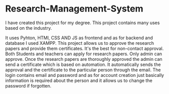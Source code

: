 # Research-Management-System
I have created this project for my degree. This project contains many uses based on the industry. 

It uses Pyhton, HTMl, CSS AND JS as frontend and as for backend and database I used XAMPP. 
This project allows us to approve the research papers and provide them certificates. It's the best for non-contact approval. Both Students and teachers can apply for research papers. Only admin can approve. 
Once the research papers are thoroughly approved the admin can send a certificate which is based on automation. It automatically sends the approval and the certificate to the particular person through the email. 
The login contains email and password and as for account creation just basically information is required about the person and it allows us to change the password if forgotten.
